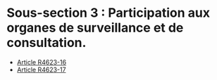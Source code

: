 # Sous-section 3 : Participation aux organes de surveillance et de consultation.

* [Article R4623-16](./LEGIARTI000025279844.md)
* [Article R4623-17](./LEGIARTI000025279842.md)
